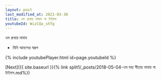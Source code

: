 ```yaml
---
layout: post
last_modified_at: 2021-03-30
title: ওম রাখায় নামায গা টাইমস
youtubeId: WizCQa_shTg
---
```

 
 
 ওম রাখায় নামায  
 
 -  যিনি আনন্দের স্বরূপ 
 
  
 
  
 
 
 
 
 
 


{% include youtubePlayer.html id=page.youtubeId %}
 
[Next]({{ site.baseurl }}{% link  split1/_posts/2018-05-04-ওম মহা গীতায় নামায গা টাইমস.md%})
 
